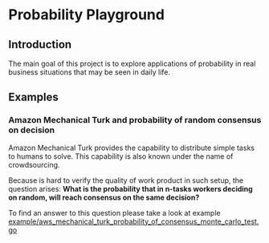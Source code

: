 # Probability Playground
## Introduction
The main goal of this project is to explore applications of probability in real business situations that may be seen in daily life.

## Examples 
### Amazon Mechanical Turk and probability of random consensus on decision
Amazon Mechanical Turk provides the capability to distribute simple tasks to humans to solve. 
This capability is also known under the name of crowdsourcing. 

Because is hard to verify the quality of work product in such setup, the question arises: 
**What is the probability that in n-tasks workers deciding on random, will reach consensus on the same decision?**

To find an answer to this question please take a look at example [example/aws_mechanical_turk_probability_of_consensus_monte_carlo_test.go](example/aws_mechanical_turk_probability_of_consensus_monte_carlo_test.go])

